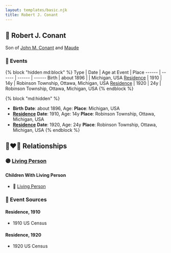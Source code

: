```yaml
---
layout: templates/basic.njk
title: Robert J. Conant
---
```

## 🔵 Robert J. Conant

Son of [John M. Conant](/people/3/38989658) and [Maude ](/people/5/58402932)

### 📆 Events

{% block "hidden md:block" %}
Type | Date | Age at Event | Place
------ | ------ | ------ | ------
Birth | about 1896 |  | Michigan, USA
[Residence](#event-event-0) | 1910 | 14y | Robinson Township, Ottawa, Michigan, USA
[Residence](#event-event-1) | 1920 | 24y | Robinson Township, Ottawa, Michigan, USA
{% endblock %}

{% block "md:hidden" %}
- **Birth**
**Date**: about 1896, Age:
**Place**: Michigan, USA
- **[Residence](#event-event-0)**
**Date**: 1910, Age: 14y
**Place**: Robinson Township, Ottawa, Michigan, USA
- **[Residence](#event-event-1)**
**Date**: 1920, Age: 24y
**Place**: Robinson Township, Ottawa, Michigan, USA
{% endblock %}

## 👩‍❤️‍👨 Relationships

### 🟣 [Living Person](/people/7/73409066)

#### Children With Living Person
* 🔵 [Living Person](/people/3/38299190)
### 📰 Event Sources

#### <a id="event-event-0"></a> Residence, 1910
* 1910 US Census

#### <a id="event-event-1"></a> Residence, 1920
* 1920 US Census
